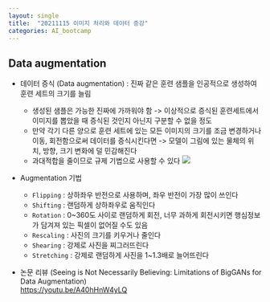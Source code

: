 ```yaml
---
layout: single
title:  "20211115 이미지 처리와 데이터 증강"
categories: AI_bootcamp
---
```


## Data augmentation

- 데이터 증식 (Data augmentation) : 진짜 같은 훈련 샘플을 인공적으로 생성하여 훈련 세트의 크기를 늘림
    - 생성된 샘플은 가능한 진짜에 가까워야 함 -> 이상적으로 증식된 훈련세트에서 이미지를 뽑았을 때 증식된 것인지 아닌지 구분할 수 없을 정도
    - 만약 각기 다른 양으로 훈련 세트에 있는 모든 이미지의 크기를 조금 변경하거나 이동, 회전함으로써 데이터를 증식시킨다면
        -> 모델이 그림에 있는 물체의 위치, 방향, 크기 변화에 덜 민감해진다
    - 과대적합을 줄이므로 규제 기법으로 사용할 수 있다
![](https://i.esdrop.com/d/9760phgt5lnm/T1nNGiBJKb.png)
    
- Augmentation 기법
    - `Flipping` : 상하좌우 반전으로 사용하며, 좌우 반전이 가장 많이 쓰인다
    - `Shifting` : 랜덤하게 상하좌우로 움직인다
    - `Rotation` : 0~360도 사이로 랜덤하게 회전, 너무 과하게 회전시키면 행심정보가 담겨져 있는 픽셀이 없어질 수도 있음
    - `Rescaling` : 사진의 크기를 키우거나 줄인다
    - `Shearing` : 강제로 사진을 찌그러뜨린다
    - `Stretching` : 강제로 랜덤하게 사진을 1~1.3배로 늘어뜨린다
- 논문 리뷰 (Seeing is Not Necessarily Believing: Limitations of BigGANs for Data Augmentation)\
<https://youtu.be/A40hHnW4yLQ>

